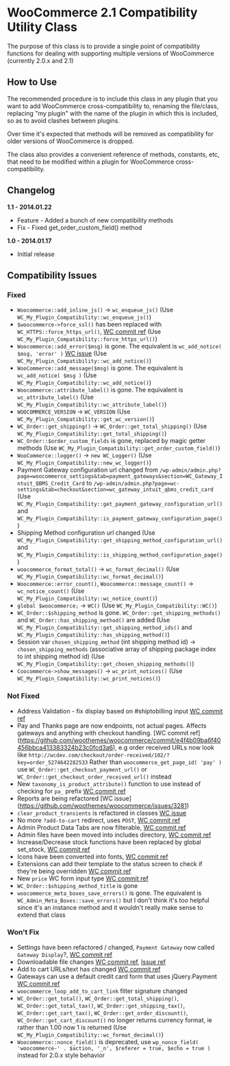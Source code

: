 # WooCommerce 2.1 Compatibility Utility Class

The purpose of this class is to provide a single point of compatibility functions for dealing with supporting multiple versions of WooCommerce (currently 2.0.x and 2.1)

## How to Use

The recommended procedure is to include this class in any plugin that you want to add WooCommerce cross-compatibility to, renaming the file/class, replacing "my plugin" with the name of the plugin in which this is included, so as to avoid clashes between plugins.

Over time it's expected that methods will be removed as compatibility for older versions of WooCommerce is dropped.

The class also provides a convenient reference of methods, constants, etc, that need to be modified within a plugin for WooCommerce cross-compatibility.

## Changelog

**1.1 - 2014.01.22**

* Feature - Added a bunch of new compatibility methods
* Fix - Fixed get_order_custom_field() method

**1.0 - 2014.01.17**

* Initial release

## Compatibility Issues

### Fixed

* `Woocommerce::add_inline_js()` -> `wc_enqueue_js()` (Use `WC_My_Plugin_Compatibility::wc_enqueue_js()`)
* `$woocommerce->force_ssl()` has been replaced with `WC_HTTPS::force_https_url()`, [WC commit ref](https://github.com/woothemes/woocommerce/commit/807534095e676722f4d27931b10eed9b906d5baa) (Use `WC_My_Plugin_Compatibility::force_https_url()`)
* `Woocommerce::add_error($msg)` is gone.  The equivalent is `wc_add_notice( $msg, 'error' )` [WC issue](https://github.com/woothemes/woocommerce/pull/4099) (Use `WC_My_Plugin_Compatibility::wc_add_notice()`)
* `WooCommerce::add_message($msg)` is gone.  The equivalent is `wc_add_notice( $msg )` (Use `WC_My_Plugin_Compatibility::wc_add_notice()`)
* `Woocommerce::attribute_label()` is gone.  The equivalent is `wc_attribute_label()` (Use `WC_My_Plugin_Compatibility::wc_attribute_label()`)
* `WOOCOMMERCE_VERSION` -> `WC_VERSION` (Use `WC_My_Plugin_Compatibility::get_wc_version()`)
* `WC_Order::get_shipping()` -> `WC_Order::get_total_shipping()` (Use `WC_My_Plugin_Compatibility::get_total_shipping()`)
* `WC_Order::$order_custom_fields` is gone, replaced by magic getter methods (Use `WC_My_Plugin_Compatibility::get_order_custom_field()`)
* `WooCommerce::logger()` -> `new WC_Logger()` (Use `WC_My_Plugin_Compatibility::new_wc_logger()`)
* Payment Gateway configuration url changed from `/wp-admin/admin.php?page=woocommerce_settings&tab=payment_gateways&section=WC_Gateway_Intuit_QBMS_Credit_Card` to `/wp-admin/admin.php?page=wc-settings&tab=checkout&section=wc_gateway_intuit_qbms_credit_card`  (Use `WC_My_Plugin_Compatibility::get_payment_gateway_configuration_url()` and `WC_My_Plugin_Compatibility::is_payment_gateway_configuration_page()`)
* Shipping Method configuration url changed (Use `WC_My_Plugin_Compatibility::get_shipping_method_configuration_url()` and `WC_My_Plugin_Compatibility::is_shipping_method_configuration_page()`)
* `woocommerce_format_total()` -> `wc_format_decimal()` (Use `WC_My_Plugin_Compatibility::wc_format_decimal()`)
* `Woocommerce::error_count()`, `Woocommerce::message_count()` -> `wc_notice_count()` (Use `WC_My_Plugin_Compatibility::wc_notice_count()`)
* `global $woocommerce;` -> `WC()` (Use `WC_My_Plugin_Compatibility::WC()`)
* `WC_Order::$shipping_method` is gone.  `WC_Order::get_shipping_methods()` and `WC_Order::has_shipping_method()` are added  (Use `WC_My_Plugin_Compatibility::get_shipping_method_ids()` and `WC_My_Plugin_Compatibility::has_shipping_method()`)
* Session var `chosen_shipping_method` (int shipping method id) -> `chosen_shipping_methods` (associative array of shipping package index to int shipping method id) (Use `WC_My_Plugin_Compatibility::get_chosen_shipping_methods()`)
* `Coocommerce->show_messages()` -> `wc_print_notices()` (Use `WC_My_Plugin_Compatibility::wc_print_notices()`)

### Not Fixed

* Address Validation - fix display based on #shiptobilling input [WC commit ref](https://github.com/woothemes/woocommerce/commit/ac51ebf2b80c1303af74c65602e882fce314cc5f)
* Pay and Thanks page are now endpoints, not actual pages. Affects gateways and anything with checkout handling. [WC commit ref] (https://github.com/woothemes/woocommerce/commit/e4f4b09ba6f40456bbca413383324b23c0fcd3a6), e.g order received URLs now look like `http://wcdev.com/checkout/order-received/102/?key=order_5274642282533`  Rather than `woocommerce_get_page_id( 'pay' )` use `WC_Order::get_checkout_payment_url()` or `WC_Order::get_checkout_order_received_url()` instead
* New `taxonomy_is_product_attribute()` function to use instead of checking for `pa_` prefix [WC commit ref](https://github.com/woothemes/woocommerce/commit/cde4947acf4bf76cbc534dc63a638c4e5ee31dfe)
* Reports are being refactored [WC issue] (https://github.com/woothemes/woocommerce/issues/3281)
* `clear_product_transients` is refactored in classes [WC issue](https://github.com/woothemes/woocommerce/issues/3282)
* No more `?add-to-cart` redirect, uses `POST`, [WC commit ref](https://github.com/woothemes/woocommerce/commit/b38ef8efcd32694f9a7962c7435e5fd238341584)
* Admin Product Data Tabs are now filterable, [WC commit ref](https://github.com/woothemes/woocommerce/commit/0204ff231a0acf01c50c30ec100e7059ad41b862)
* Admin files have been moved into includes directory, [WC commit ref](https://github.com/woothemes/woocommerce/commit/8a6ff89bf1ebceecec6f20401abde99b9c54cca3)
* Increase/Decrease stock functions have been replaced by global set_stock, [WC commit ref](https://github.com/woothemes/woocommerce/commit/d021980c10bdac699437254090ba1159a9ddfc6e)
* Icons have been converted into fonts, [WC commit ref](https://github.com/woothemes/woocommerce/commit/e6304f881bd19ec15abb890be80e78cf72fd40c0)
* Extensions can add their template to the status screen to check if they're being overridden [WC commit ref](https://github.com/woothemes/woocommerce/pull/3845)
* New `price` WC form input type [WC commit ref](https://github.com/woothemes/woocommerce/commit/b8928153369e14d4744dc0467ed7dc94403692fe)
* `WC_Order::$shipping_method_title` is gone
* `woocommerce_meta_boxes_save_errors()` is gone.  The equivalent is `WC_Admin_Meta_Boxes::save_errors()` but I don't think it's too helpful since it's an instance method and it wouldn't really make sense to extend that class

### Won't Fix

* Settings have been refactored / changed, `Payment Gateway` now called `Gateway Display`?, [WC commit ref](https://github.com/woothemes/woocommerce/commit/3d078397b33629b8f64de714679da8d758be4f12)
* Downloadable file changes [WC commit ref](https://github.com/woothemes/woocommerce/commit/96a7a4b7307207234ec8b74b4e888e7056f14360), [Issue ref](https://github.com/woothemes/woocommerce/issues/3812)
* Add to cart URLs/text has changed [WC commit ref](https://github.com/woothemes/woocommerce/commit/ef49977905d840329afb9b447f2c4729f347da5d#commitcomment-4179036)
* Gateways can use a default credit card form that uses jQuery.Payment [WC commit ref](https://github.com/woothemes/woocommerce/commit/72c00a601aa3e623de3d5cf817c87129175ce933)
* `woocommerce_loop_add_to_cart_link` filter signature changed
* `WC_Order::get_total()`, `WC_Order::get_total_shipping()`, `WC_Order::get_total_tax()`, `WC_Order::get_shipping_tax()`, `WC_Order::get_cart_tax()`, `WC_Order::get_order_discount()`, `WC_Order::get_cart_discount()` no longer returns currency format, ie rather than 1.00 now 1 is returned (Use `WC_My_Plugin_Compatibility::wc_format_decimal()`)
* `Woocommerce::nonce_field()` is deprecated, use `wp_nonce_field( 'woocommerce-' . $action, '_n', $referer = true, $echo = true )` instead for 2.0.x style behavior
